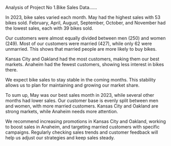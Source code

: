 Analysis of Project No 1.Bike Sales Data......

In 2023, bike sales varied each month. May had the highest sales with 53 bikes sold. February, April, August, September, October, and November had the lowest sales, each with 39 bikes sold.

Our customers were almost equally divided between men (250) and women (249). Most of our customers were married (427), while only 62 were unmarried. This shows that married people are more likely to buy bikes.

Kansas City and Oakland had the most customers, making them our best markets. Anaheim had the fewest customers, showing less interest in bikes there.

We expect bike sales to stay stable in the coming months. This stability allows us to plan for maintaining and growing our market share.

To sum up, May was our best sales month in 2023, while several other months had lower sales. Our customer base is evenly split between men and women, with more married customers. Kansas City and Oakland are strong markets, while Anaheim needs more attention.

We recommend increasing promotions in Kansas City and Oakland, working to boost sales in Anaheim, and targeting married customers with specific campaigns. Regularly checking sales trends and customer feedback will help us adjust our strategies and keep sales steady.
